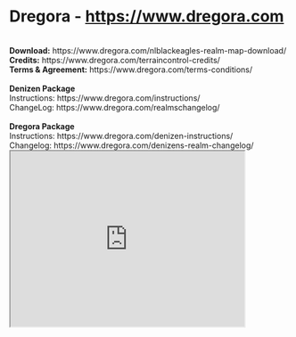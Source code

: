 # Dregora - https://www.dregora.com<br>
<br>
<strong>Download:</strong> https://www.dregora.com/nlblackeagles-realm-map-download/ <br>
<strong>Credits:</strong> https://www.dregora.com/terraincontrol-credits/ <br>
<strong>Terms & Agreement:</strong> https://www.dregora.com/terms-conditions/ <br>
<br>
<strong>Denizen Package</strong> <br>
Instructions: https://www.dregora.com/instructions/ <br>
ChangeLog: https://www.dregora.com/realmschangelog/ <br>
<br>
<strong>Dregora Package</strong> <br>
Instructions: https://www.dregora.com/denizen-instructions/ <br>
Changelog: https://www.dregora.com/denizens-realm-changelog/ <br>

<iframe width="420" height="315"src="https://youtu.be/Dt_dxrFIEHA"> </iframe> 
